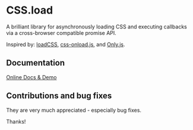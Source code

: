 # CSS.load
A brilliant library for asynchronously loading CSS and executing callbacks via a cross-browser compatible promise API.

Inspired by: [loadCSS](https://github.com/filamentgroup/loadCSS),
[css-onload.js](https://gist.github.com/pete-otaqui/3912307), and
[Only.js](http://ema4rl.github.io/Only.js).

## Documentation

[Online Docs & Demo](http://ema4rl.github.io/CSS.load)

## Contributions and bug fixes

They are very much appreciated - especially bug fixes.

Thanks!
